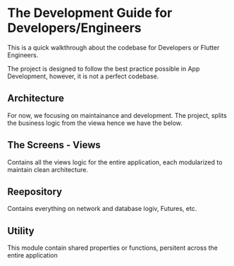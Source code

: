 # The Development Guide for Developers/Engineers

This is a quick walkthrough about the codebase for Developers or Flutter Engineers.

The project is designed to follow the best practice possible in App Development, however, it is not a perfect codebase.


## Architecture
For now, we focusing on maintainance and development. The project, splits the business logic from the viewa hence we have the below.

## The Screens - Views
Contains all the views logic for the entire application, each modularized to maintain clean architecture.

## Reepository
Contains everything on network and database logiv, Futures, etc.

## Utility
This module contain shared properties or functions, persitent across the entire application



